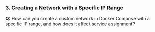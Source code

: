 
### 3. Creating a Network with a Specific IP Range

**Q:** How can you create a custom network in Docker Compose with a specific IP range, and how does it affect service assignment?